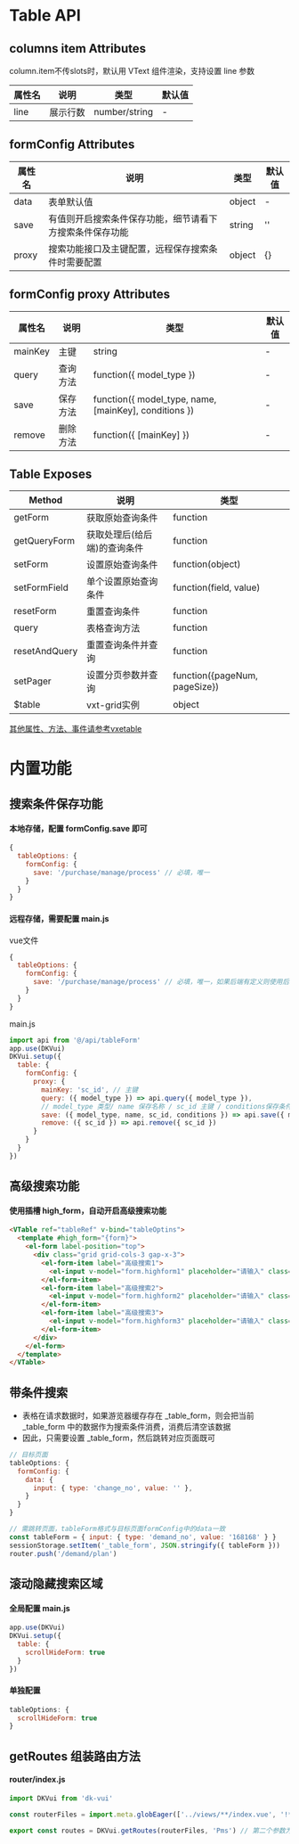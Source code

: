 # Table API

## columns item Attributes

column.item不传slots时，默认用 VText 组件渲染，支持设置 line 参数

| 属性名 | 说明     | 类型          | 默认值 |
| ------ | -------- | ------------- | ------ |
| line   | 展示行数 | number/string | -      |

## formConfig Attributes

| 属性名 | 说明                                                     | 类型   | 默认值 |
| ------ | -------------------------------------------------------- | ------ | ------ |
| data   | 表单默认值                                               | object | -      |
| save   | 有值则开启搜索条件保存功能，细节请看下方搜索条件保存功能 | string | ''     |
| proxy  | 搜索功能接口及主键配置，远程保存搜索条件时需要配置       | object | {}     |

## formConfig proxy Attributes

| 属性名  | 说明     | 类型                                                  | 默认值 |
| ------- | -------- | ----------------------------------------------------- | ------ |
| mainKey | 主键     | string                                                | -      |
| query   | 查询方法 | function({ model_type })                              | -      |
| save    | 保存方法 | function({ model_type, name, [mainKey], conditions }) | -      |
| remove  | 删除方法 | function({ [mainKey] })                               | -      |

## Table Exposes

| Method        | 说明                         | 类型                          |
| ------------- | ---------------------------- | ----------------------------- |
| getForm       | 获取原始查询条件             | function                      |
| getQueryForm  | 获取处理后(给后端)的查询条件 | function                      |
| setForm       | 设置原始查询条件             | function(object)              |
| setFormField  | 单个设置原始查询条件         | function(field, value)        |
| resetForm     | 重置查询条件                 | function                      |
| query         | 表格查询方法                 | function                      |
| resetAndQuery | 重置查询条件并查询           | function                      |
| setPager      | 设置分页参数并查询                 | function({pageNum, pageSize}) |
| $table        | vxt-grid实例                 | object                        |

[其他属性、方法、事件请参考vxetable](https://vxetable.cn/#/grid/api)

# 内置功能


## 搜索条件保存功能

#### 本地存储，配置 formConfig.save 即可
  
```js
{
  tableOptions: {
    formConfig: {
      save: '/purchase/manage/process' // 必填，唯一
    }
  }
}
```

#### 远程存储，需要配置 main.js

vue文件
```js
{
  tableOptions: {
    formConfig: {
      save: '/purchase/manage/process' // 必填，唯一，如果后端有定义则使用后端提供的值
    }
  }
}
```

main.js
```js
import api from '@/api/tableForm'
app.use(DKVui)
DKVui.setup({
  table: {
    formConfig: {
      proxy: {
        mainKey: 'sc_id', // 主键
        query: ({ model_type }) => api.query({ model_type }),
        // model_type 类型/ name 保存名称 / sc_id 主键 / conditions保存条件
        save: ({ model_type, name, sc_id, conditions }) => api.save({ model_type, name, sc_id, conditions }),
        remove: ({ sc_id }) => api.remove({ sc_id })
      }
    }
  }
})
```

## 高级搜索功能

#### 使用插槽 high_form，自动开启高级搜索功能

```html
<VTable ref="tableRef" v-bind="tableOptins">
  <template #high_form="{form}">
    <el-form label-position="top">
      <div class="grid grid-cols-3 gap-x-3">
        <el-form-item label="高级搜索1">
          <el-input v-model="form.highform1" placeholder="请输入" class="w-full" />
        </el-form-item>
        <el-form-item label="高级搜索2">
          <el-input v-model="form.highform2" placeholder="请输入" class="w-full" />
        </el-form-item>
        <el-form-item label="高级搜索3">
          <el-input v-model="form.highform3" placeholder="请输入" class="w-full" />
        </el-form-item>
      </div>
    </el-form>
  </template>
</VTable>
```


## 带条件搜索

- 表格在请求数据时，如果游览器缓存存在 _table_form，则会把当前 _table_form 中的数据作为搜索条件消费，消费后清空该数据
- 因此，只需要设置 _table_form，然后跳转对应页面既可

```js
// 目标页面
tableOptions: {
  formConfig: {
    data: {
      input: { type: 'change_no', value: '' },
    }
  }
}

// 需跳转页面，tableForm格式与目标页面formConfig中的data一致
const tableForm = { input: { type: 'demand_no', value: '168168' } }
sessionStorage.setItem('_table_form', JSON.stringify({ tableForm }))
router.push('/demand/plan')
```

## 滚动隐藏搜索区域

#### 全局配置 main.js

```js
app.use(DKVui)
DKVui.setup({
  table: {
    scrollHideForm: true
  }
})
```

#### 单独配置

```js
tableOptions: {
  scrollHideForm: true
}
```

## getRoutes 组装路由方法

#### router/index.js

```js
import DKVui from 'dk-vui'

const routerFiles = import.meta.globEager(['../views/**/index.vue', '!**/components/**']) // 第二个参数为排除文件

export const routes = DKVui.getRoutes(routerFiles, 'Pms') // 第二个参数为路由名称前缀，如 Pms
```

<!-- - 基础页面为列表页，页面高度100%，溢出隐藏
- edit为true时为编辑页，横向溢出隐藏，纵向溢出为自动
- 编辑页保留滚动位置

## Table Exposes

| Method | 说明                                  | 类型    |
| ------ | ------------------------------------- | ------- |
| edit   | 是否为编辑页                          | boolean |
| footer | 为编辑页时底部固定区域配置 { offset } | object  |

## Table Events

| 事件名 | 说明                                  | 类型    |
| ------ | ------------------------------------- | ------- |
| edit   | 是否为编辑页                          | boolean |
| footer | 为编辑页时底部固定区域配置 { offset } | object  |
## Attributes

| 属性名 | 说明                                  | 类型    | 默认值 |
| ------ | ------------------------------------- | ------- | ------ |
| edit   | 是否为编辑页                          | boolean | —      |
| footer | 为编辑页时底部固定区域配置 { offset } | object  | {}     |

## Slots

| 插槽名 | 说明               |
| ------ | ------------------ |
| left   | 左侧区域           |
| footer | 编辑页底部固定区域 |

## 按钮

```js
<VPage>页面内容</VPage>
``` -->

